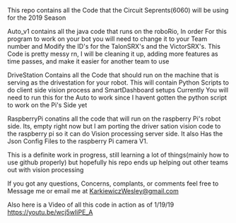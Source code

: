 This repo contains all the Code that the Circuit Seprents(6060) will be using for the 2019 Season 

Auto_v1 contains all the java code that runs on the roboRio, In order
For this program to work on your bot you will need to change it to your
Team number and Modify the ID's for the TalonSRX's and the VictorSRX's.
This Code is pretty messy rn, I will be cleaning it up, adding more
features as time passes, and make it easier for another team to use

DriveStation Contains all the Code that should run on the machine that 
is serving as the drivestation for your robot. This will contain Python
Scripts to do client side vision process and SmartDashboard setups
Currently You will need to run this for the Auto to work since I havent 
gotten the python script to work on the Pi's Side yet

RaspberryPi conatins all the code that will run on the raspberry Pi's
robot side. Its, empty right now but I am porting the driver sation vision code 
to the raspberry pi so it can do Vision processing server side. It also Has the 
Json Config Files to the raspberry Pi camera V1. 

This is a definite work in progress, still learning a lot of things(mainly 
how to use github properly) but hopefully his repo ends up helping out other 
teams out with vision processing 

If you got any questions, Concerns, complants, or comments feel free to
Message me or email me at KarkiewiczWesley@gmail.com

Also here is a Video of all this code in action as of 1/19/19 
https://youtu.be/wcj5wIiPE_A

